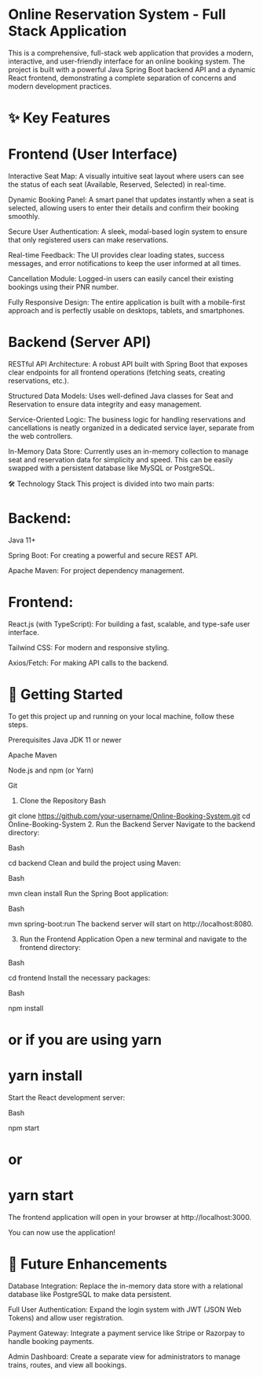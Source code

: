 
# Online Reservation System - Full Stack Application
This is a comprehensive, full-stack web application that provides a modern, interactive, and user-friendly interface for an online booking system. The project is built with a powerful Java Spring Boot backend API and a dynamic React frontend, demonstrating a complete separation of concerns and modern development practices.

# ✨ Key Features
# Frontend (User Interface)
Interactive Seat Map: A visually intuitive seat layout where users can see the status of each seat (Available, Reserved, Selected) in real-time.

Dynamic Booking Panel: A smart panel that updates instantly when a seat is selected, allowing users to enter their details and confirm their booking smoothly.

Secure User Authentication: A sleek, modal-based login system to ensure that only registered users can make reservations.

Real-time Feedback: The UI provides clear loading states, success messages, and error notifications to keep the user informed at all times.

Cancellation Module: Logged-in users can easily cancel their existing bookings using their PNR number.

Fully Responsive Design: The entire application is built with a mobile-first approach and is perfectly usable on desktops, tablets, and smartphones.

# Backend (Server API)
RESTful API Architecture: A robust API built with Spring Boot that exposes clear endpoints for all frontend operations (fetching seats, creating reservations, etc.).

Structured Data Models: Uses well-defined Java classes for Seat and Reservation to ensure data integrity and easy management.

Service-Oriented Logic: The business logic for handling reservations and cancellations is neatly organized in a dedicated service layer, separate from the web controllers.

In-Memory Data Store: Currently uses an in-memory collection to manage seat and reservation data for simplicity and speed. This can be easily swapped with a persistent database like MySQL or PostgreSQL.

🛠️ Technology Stack
This project is divided into two main parts:

# Backend:

Java 11+

Spring Boot: For creating a powerful and secure REST API.

Apache Maven: For project dependency management.

# Frontend:

React.js (with TypeScript): For building a fast, scalable, and type-safe user interface.

Tailwind CSS: For modern and responsive styling.

Axios/Fetch: For making API calls to the backend.

# 🚀 Getting Started
To get this project up and running on your local machine, follow these steps.

Prerequisites
Java JDK 11 or newer

Apache Maven

Node.js and npm (or Yarn)

Git

1. Clone the Repository
Bash

git clone https://github.com/your-username/Online-Booking-System.git
cd Online-Booking-System
2. Run the Backend Server
Navigate to the backend directory:

Bash

cd backend
Clean and build the project using Maven:

Bash

mvn clean install
Run the Spring Boot application:

Bash

mvn spring-boot:run
The backend server will start on http://localhost:8080.

3. Run the Frontend Application
Open a new terminal and navigate to the frontend directory:

Bash

cd frontend
Install the necessary packages:

Bash

npm install
# or if you are using yarn
# yarn install
Start the React development server:

Bash

npm start
# or
# yarn start
The frontend application will open in your browser at http://localhost:3000.

You can now use the application!

# 🔮 Future Enhancements
Database Integration: Replace the in-memory data store with a relational database like PostgreSQL to make data persistent.

Full User Authentication: Expand the login system with JWT (JSON Web Tokens) and allow user registration.

Payment Gateway: Integrate a payment service like Stripe or Razorpay to handle booking payments.

Admin Dashboard: Create a separate view for administrators to manage trains, routes, and view all bookings.
